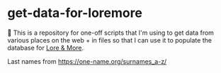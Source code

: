 # get-data-for-loremore

👋 This is a repository for one-off scripts that I'm using to get data from various places on the web + in files so that I can use it to populate the database for [Lore & More](https://ohitsmetables.com/).


Last names from https://one-name.org/surnames_a-z/

